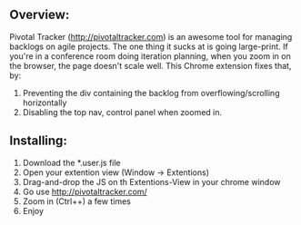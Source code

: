 ## Overview:

Pivotal Tracker (http://pivotaltracker.com) is an awesome tool for managing backlogs on agile projects.  The one thing it sucks at is going large-print.  If you're in a conference room doing iteration planning, when you zoom in on the browser, the page doesn't scale well.  This Chrome extension fixes that, by:

1. Preventing the div containing the backlog from overflowing/scrolling horizontally
2. Disabling the top nav, control panel when zoomed in.

## Installing:

1. Download the *.user.js file
2. Open your extention view (Window -> Extentions)
2. Drag-and-drop the JS on th Extentions-View in your chrome window
3. Go use http://pivotaltracker.com/
4. Zoom in (Ctrl++) a few times
5. Enjoy
